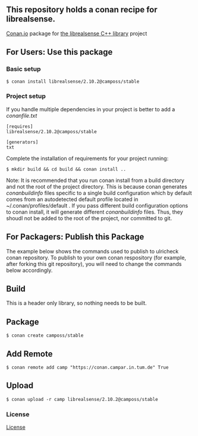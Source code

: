 ## This repository holds a conan recipe for librealsense.

[Conan.io](https://conan.io) package for [the librealsense C++ library](https://github.com/google/librealsense) project

## For Users: Use this package

### Basic setup

    $ conan install librealsense/2.10.2@camposs/stable

### Project setup

If you handle multiple dependencies in your project is better to add a *conanfile.txt*

    [requires]
    librealsense/2.10.2@camposs/stable

    [generators]
    txt

Complete the installation of requirements for your project running:

    $ mkdir build && cd build && conan install ..
	
Note: It is recommended that you run conan install from a build directory and not the root of the project directory.  This is because conan generates *conanbuildinfo* files specific to a single build configuration which by default comes from an autodetected default profile located in ~/.conan/profiles/default .  If you pass different build configuration options to conan install, it will generate different *conanbuildinfo* files.  Thus, they shoudl not be added to the root of the project, nor committed to git. 

## For Packagers: Publish this Package

The example below shows the commands used to publish to ulricheck conan repository. To publish to your own conan respository (for example, after forking this git repository), you will need to change the commands below accordingly. 

## Build  

This is a header only library, so nothing needs to be built.

## Package 

    $ conan create camposs/stable
	
## Add Remote

	$ conan remote add camp "https://conan.campar.in.tum.de" True

## Upload

    $ conan upload -r camp librealsense/2.10.2@camposs/stable

### License
[License](https://github.com/google/librealsense/master/LICENSE.txt)
